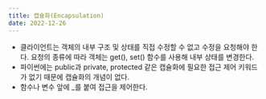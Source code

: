 ```yaml
---
title: 캡슐화(Encapsulation)
date: 2022-12-26
---
```


- 클라이언트는 객체의 내부 구조 및 상태를 직접 수정할 수 없고 수정을 요청해야 한다. 요청의 종류에 따라 객체는 get(), set() 함수를 사용해 내부 상태를 변경한다.
- 파이썬에는 public과 private, protected 같은 캡슐화에 필요한 접근 제어 키워드가 없기 때문에 캡슐화의 개념이 없다. 
- 함수나 변수 앞에 _를 붙여 접근을 제어한다.